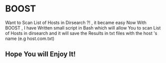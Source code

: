 # BOOST

Want to Scan List of Hosts in Dirsearch ?! , it became easy Now With BOOST , I have Written small script in Bash which will allow You to scan List of Hosts in dirsearch and it will save the Results in txt files with the host 's name (e.g host.com.txt)

Hope You will Enjoy It!
--------------------------
